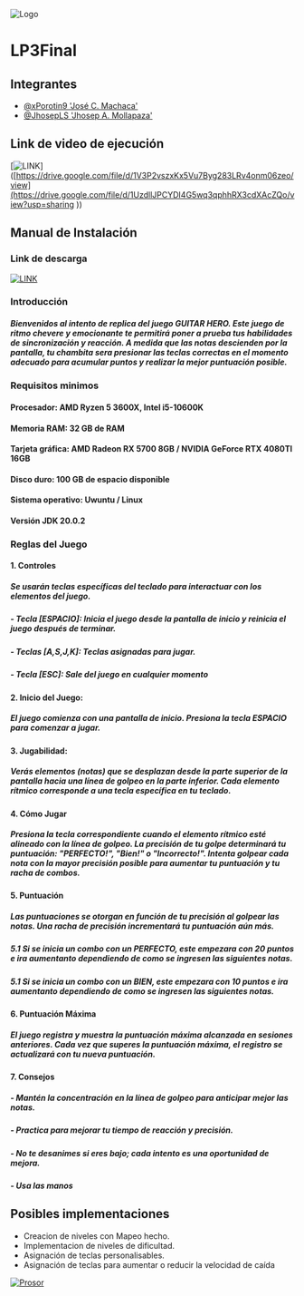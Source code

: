 
![Logo](https://cdn.discordapp.com/attachments/963074507973722116/1181373441283195011/file-6sRmAyPFD7IPPtOInhWc1AMq.png?ex=6580d2c1&is=656e5dc1&hm=270ab87811d35562ff68bfbbdfafec5db35e9ac17201e3dd1e0b4fdfbc4c49d5&)


# LP3Final

## Integrantes

- [@xPorotin9 'José C. Machaca'](https://github.com/xPorotin9)
- [@JhosepLS 'Jhosep A. Mollapaza'](https://github.com/JhosepLS)

## Link de video de ejecución
[![LINK](https://img.shields.io/badge/my_portfolio-000?style=for-the-badge&logo=ko-fi&logoColor=white)]([https://drive.google.com/file/d/1V3P2vszxKx5Vu7Byg283LRv4onm06zeo/view](https://drive.google.com/file/d/1UzdllJPCYDI4G5wq3qphhRX3cdXAcZQo/view?usp=sharing
))

## Manual de Instalación 
### Link de descarga
[![LINK](https://img.shields.io/badge/my_portfolio-000?style=for-the-badge&logo=ko-fi&logoColor=white)](https://drive.google.com/file/d/1V3P2vszxKx5Vu7Byg283LRv4onm06zeo/view)
### Introducción
##### Bienvenidos al intento de replica del juego GUITAR HERO. Este juego de ritmo chevere y emocionante te permitirá poner a prueba tus habilidades de sincronización y reacción. A medida que las notas descienden por la pantalla, tu chambita sera presionar las teclas correctas en el momento adecuado para acumular puntos y realizar la mejor puntuación posible.

### Requisitos minimos
#### Procesador: AMD Ryzen 5 3600X, Intel i5-10600K 
#### Memoria RAM: 32 GB de RAM
#### Tarjeta gráfica: AMD Radeon RX 5700 8GB / NVIDIA GeForce RTX 4080TI 16GB
#### Disco duro: 100 GB de espacio disponible
#### Sistema operativo: Uwuntu / Linux
#### Versión JDK 20.0.2

### Reglas del Juego
#### 1. Controles
##### Se usarán teclas específicas del teclado  para interactuar con los elementos del juego. 
##### - Tecla [ESPACIO]: Inicia el juego desde la pantalla de inicio y reinicia el juego después de terminar. 
##### - Teclas [A,S,J,K]: Teclas asignadas para jugar.
##### - Tecla [ESC]: Sale del juego en cualquier momento

#### 2. Inicio del Juego:
##### El juego comienza con una pantalla de inicio. Presiona la tecla ESPACIO para comenzar a jugar.
#### 3. Jugabilidad:
##### Verás elementos (notas) que se desplazan desde la parte superior de la pantalla hacia una línea de golpeo en la parte inferior. Cada elemento rítmico corresponde a una tecla específica en tu teclado.
#### 4. Cómo Jugar
##### Presiona la tecla correspondiente cuando el elemento rítmico esté alineado con la línea de golpeo. La precisión de tu golpe determinará tu puntuación: "PERFECTO!", "Bien!" o "Incorrecto!". Intenta golpear cada nota con la mayor precisión posible para aumentar tu puntuación y tu racha de combos.
#### 5. Puntuación
##### Las puntuaciones se otorgan en función de tu precisión al golpear las notas. Una racha de precisión incrementará tu puntuación aún más.
##### 5.1 Si se inicia un combo con un PERFECTO, este empezara con 20 puntos e ira aumentanto dependiendo de como se ingresen las siguientes notas.
##### 5.1 Si se inicia un combo con un BIEN, este empezara con 10 puntos e ira aumentanto dependiendo de como se ingresen las siguientes notas.


#### 6. Puntuación Máxima
##### El juego registra y muestra la puntuación máxima alcanzada en sesiones anteriores. Cada vez que superes la puntuación máxima, el registro se actualizará con tu nueva puntuación.

#### 7. Consejos
##### - Mantén la concentración en la línea de golpeo para anticipar mejor las notas. 
##### - Practica para mejorar tu tiempo de reacción y precisión.
##### - No te desanimes si eres bajo; cada intento es una oportunidad de mejora.
##### - Usa las manos
    
## Posibles implementaciones

- Creacion de niveles con Mapeo hecho. 
- Implementacion de niveles de dificultad.
- Asignación de teclas personalisables.
- Asignación de teclas para aumentar o reducir la velocidad de caída
  
[![Prosor](https://img.shields.io/badge/my_portfolio-000?style=for-the-badge&logo=ko-fi&logoColor=white)](https://www.youtube.com/watch?v=jHMGhbj0kbg)



